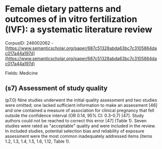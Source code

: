 # Female dietary patterns and outcomes of in vitro fertilization (IVF): a systematic literature review

CorpusID: 246002062 - [https://www.semanticscholar.org/paper/687c51328abda63bc7c3105864dac017a44a197d](https://www.semanticscholar.org/paper/687c51328abda63bc7c3105864dac017a44a197d)

Fields: Medicine

## (s7) Assessment of study quality
(p7.0) Nine studies underwent the initial quality assessment and two studies were omitted; one lacked sufficient information to make an assessment [46] and one contained a measure of association for clinical pregnancy that fell outside the confidence interval (OR 0.14, 95% CI: 0.3-0.7) [47]. Study authors could not be reached to correct this error [47] (Table 1). Seven studies were rated as "acceptable" quality and were included in the review. In included studies, potential selection bias and reliability of exposure assessment were the most common inadequately addressed items (items 1.2, 1.3, 1.4, 1.5, 1.6, 1.12, Table 1).
